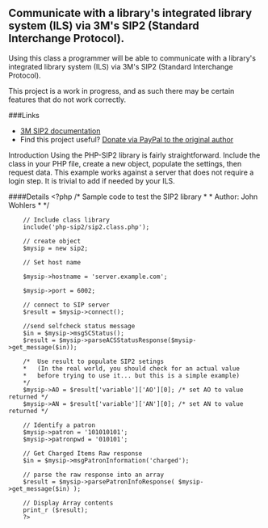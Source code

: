 Communicate with a library's integrated library system (ILS) via 3M's SIP2 (Standard Interchange Protocol).
------------
Using this class a programmer will be able to communicate with a library's integrated library system (ILS) via 3M's SIP2 (Standard Interchange Protocol).

This project is a work in progress, and as such there may be certain features that do not work correctly. 

###Links
- [3M SIP2 documentation](http://solutions.3m.com/wps/portal/3M/en_US/library/home/resources/protocols/)
- Find this project useful? [Donate via PayPal to the original author](https://www.paypal.com/cgi-bin/webscr?cmd=_donations&business=john%40wohlershome%2enet&item_name=SIP2%20Class&no_shipping=0&no_note=1&tax=0&currency_code=USD&lc=US&bn=PP%2dDonationsBF&charset=UTF%2d8)

Introduction
Using the PHP-SIP2 library is fairly straightforward. Include the class in your PHP file, create a new object, populate the settings, then request data. This example works against a server that does not require a login step. It is trivial to add if needed by your ILS.

####Details
        <?php
        /* Sample code to test the SIP2 library
        *
        * Author: John Wohlers 
        *
        */
        
        // Include class library 
        include('php-sip2/sip2.class.php');
        
        // create object
        $mysip = new sip2;
        
        // Set host name
        
        $mysip->hostname = 'server.example.com';
        
        $mysip->port = 6002;
        
        // connect to SIP server 
        $result = $mysip->connect();
        
        //send selfcheck status message
        $in = $mysip->msgSCStatus();
        $result = $mysip->parseACSStatusResponse($mysip->get_message($in));
        
        /*  Use result to populate SIP2 setings 
        *   (In the real world, you should check for an actual value 
        *   before trying to use it... but this is a simple example)
        */
        $mysip->AO = $result['variable']['AO'][0]; /* set AO to value returned */
        $mysip->AN = $result['variable']['AN'][0]; /* set AN to value returned */
        
        // Identify a patron
        $mysip->patron = '101010101';
        $mysip->patronpwd = '010101';
        
        // Get Charged Items Raw response
        $in = $mysip->msgPatronInformation('charged');
        
        // parse the raw response into an array
        $result = $mysip->parsePatronInfoResponse( $mysip->get_message($in) );
        
        // Display Array contents
        print_r ($result);
        ?>
